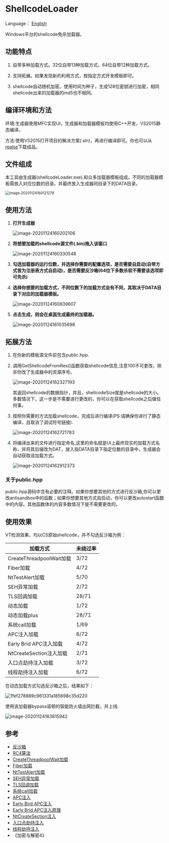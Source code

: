 # ShellcodeLoader

Language： [English](readme.md) 

Windows平台的shellcode免杀加载器。

## 功能特点

1. 自带多种加载方式。32位自带13种加载方式，64位自带12种加载方式。

2. 支持拓展。如果发现新的利用方式，按指定方式开发模板即可。

3. shellcode自动随机加密。使用时间为种子，生成128位密钥进行加密，相同shellcode出来的加载器的md5也不相同。

   

## 编译环境和方法

   环境:生成器使用MFC实现UI，生成器和加载器模板均使用C++开发，VS2015静态编译。

   方法:使用VS2015打开项目的解决方案(.sln)，再进行编译即可。你也可以从[realse](https://github.com/knownsec/shellcodeloader/releases/tag/v1.0)下载成品。



## 文件组成

  本工具由生成器(shellcodeLoader.exe),和众多加载器模板组成。不同的加载器模板需放入对应位数的目录。并最终放入生成器同目录下的DATA目录。

<img src="Readme.assets/image-20201124160121278.png" alt="image-20201124160121278" style="zoom:80%;" />



## 使用方法

1. **打开生成器**

   ![image-20201124160202106](Readme.assets/image-20201124160202106.png)

   

2. **将想要加载的shellcode源文件(.bin)拖入该窗口**

   ![image-20201124160330548](Readme.assets/image-20201124160330548.png)

   

3. **勾选加载器的运行位数，并选择你需要的配置选项，是否需要自启动(自带方式皆为注册表方式自启动)，是否需要反沙箱(64位下多数杀软不需要该选项即可免杀)**

   

4. **选择你想要的加载方式，不同位数下的加载方式会有不同，其取决于DATA目录下对应的加载器模板。**

   ![image-20201124160839607](Readme.assets/image-20201124160839607.png)

   

5. **点击生成，则会在桌面生成最终的加载器。**

   ![image-20201124161035698](readme.assets/image-20201124161035698.png)

## 拓展方法

1. 在你新的模板源文件前包含public.hpp.

   

2. 调用GetShellcodeFromRes()函数获取shellcode信息,注意100不可更改，除非你改了生成器中的资源序号。

   ![image-20201124162327193](Readme.assets/image-20201124162327193.png)

   其返回shellcode的数据指针，并且，shellcodeSize就是shellcode的大小。多数情况下，这一步是不需要进行更改的，你可以在获取shellcode之后做任何事。

   

3. 按照你需要的方法加载shellcode，完成后进行编译(PS:请确保你进行了静态编译，且取消了调试符号链接).

   ![image-20201124162721783](Readme.assets/image-20201124162721783.png)

   

4. 将编译出来的文件进行指定命名,这里的命名就是UI上最终现实的加载方式名称，并将其后缀改为DAT，放入指DATA目录下指定位数的目录中，生成器会自动获取该加载方式。

   ![image-20201124162912373](Readme.assets/image-20201124162912373.png)

   

###  关于public.hpp

  public.hpp源码中含有必要的注释。如果你想要其他的方式进行反沙箱,你可以更改antisandbox中的函数；如果你想要其他方式自启动，你可以更改autostart函数中的内容。其他函数体的内容多数情况下是不需要更改的。



## 使用效果

VT检测效果，均以CS原始shellcode，并不勾选反沙箱为例：

| 加载方式                 | 未绕过率 |
| ------------------------ | -------- |
| CreateThreadpoolWait加载 | 3/72     |
| Fiber加载                | 4/72     |
| NtTestAlert加载          | 5/70     |
| SEH异常加载              | 2/72     |
| TLS回调加载              | 28/71    |
| 动态加载                 | 1/72     |
| 动态加载plus             | 28/71    |
| 系统call加载             | 1/69     |
| APC注入加载              | 6/72     |
| Early Brid APC注入加载   | 4/72     |
| NtCreateSection注入加载  | 2/71     |
| 入口点劫持注入加载       | 3/72     |
| 线程劫持注入加载         | 6/72     |

在动态加载方式勾选反沙箱之后，结果如下：

![1fef278889c961331a185698c35d220](Readme.assets/1fef278889c961331a185698c35d220.png)



使用该加载器bypass诺顿的智能防火墙出网拦截，并上线:

![image-20201124163815942](Readme.assets/image-20201124163815942.png)



## 参考

- [反沙箱](https://0xpat.github.io/Malware_development_part_2/)
- [RC4算法](https://www.52pojie.cn/thread-800115-1-1.html)
- [CreateThreadpoolWait加载](https://www.ired.team/offensive-security/code-injection-process-injection/shellcode-execution-via-createthreadpoolwait)
- [Fiber加载](https://www.ired.team/offensive-security/code-injection-process-injection/executing-shellcode-with-createfiber)
- [NtTestAlert加载](https://www.ired.team/offensive-security/code-injection-process-injection/shellcode-execution-in-a-local-process-with-queueuserapc-and-nttestalert)
- [SEH异常加载](https://idiotc4t.com/code-and-dll-process-injection/seh-code-execute)
- [TLS回调加载](https://idiotc4t.com/code-and-dll-process-injection/tls-code-execute)
- [系统call加载](https://modexp.wordpress.com/2020/06/01/syscalls-disassembler/)
- [APC注入](https://www.ired.team/offensive-security/code-injection-process-injection/apc-queue-code-injection)
- [Early Bird APC注入](https://www.ired.team/offensive-security/code-injection-process-injection/early-bird-apc-queue-code-injection)
- [Early Brid APC注入原理](https://www.ired.team/offensive-security/code-injection-process-injection/early-bird-apc-queue-code-injection)
- [NtCreateSection注入](https://www.ired.team/offensive-security/code-injection-process-injection/ntcreatesection-+-ntmapviewofsection-code-injection)
- [入口点劫持注入](https://www.ired.team/offensive-security/code-injection-process-injection/addressofentrypoint-code-injection-without-virtualallocex-rwx)
- [线程劫持注入](https://idiotc4t.com/code-and-dll-process-injection/setcontext-hijack-thread)
- 《加密与解密4》